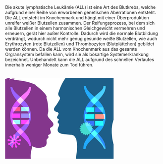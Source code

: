 <br> <br> Die akute lymphatische Leukämie (ALL) ist eine Art des
Blutkrebs, welche aufgrund einer Reihe von erworbenen genetischen
Aberrationen entsteht. Die ALL entsteht im Knochenmark und hängt mit
einer Überproduktion unreifer weißer Blutzellen zusammen. Der
Reifungsprozess, bei dem sich alle Blutzellen in einem harmonischen
Gleichgewicht vermehren und erneuern, gerät hier außer Kontrolle.
Dadurch wird die normale Blutbildung verdrängt, wodurch nicht mehr genug
gesunde weiße Blutzellen, wie auch Erythrozyten (rote Blutzellen) und
Thrombozyten (Blutplättchen) gebildet werden können. Da die ALL vom
Knochenmark aus das gesamte Orgransystem befallen kann, wird sie als
bösartige Systemerkrankung bezeichnet. Unbehandelt kann die ALL aufgrund
des schnellen Verlaufes innerhalb weniger Monate zum Tod führen. <br>
<br> <br> <img src="./www/patho.png" width="350" />
